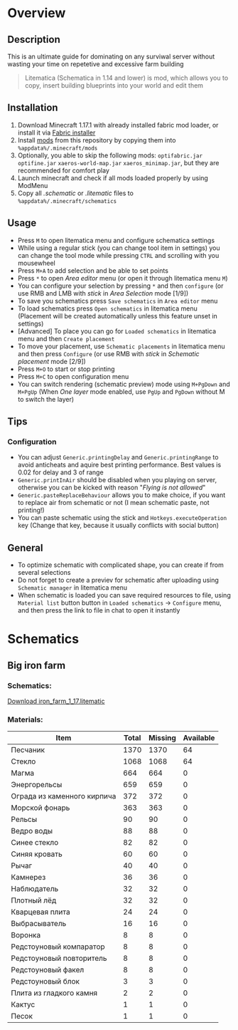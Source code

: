 # Overview
## Description
This is an ultimate guide for dominating on any surviwal server without wasting your time on repetetive and excessive farm building
> Litematica (Schematica in 1.14 and lower) is mod, which allows you to copy, insert building blueprints into your world and edit them

## Installation
1. Download Minecraft 1.17.1 with already installed fabric mod loader, or install it via [Fabric installer](https://github.com/DevRedOWL/MinecraftSchematics/blob/master/mods/fabric-installer-0.7.4.jar)
2. Install [mods](https://github.com/DevRedOWL/MinecraftSchematics/blob/master/mods) from this repository by copying them into `%appdata%/.minecraft/mods` 
3. Optionally, you able to skip the following mods: `optifabric.jar` `optifine.jar` `xaeros-world-map.jar` `xaeros_minimap.jar`, but they are recommended for comfort play
4. Launch minecraft and check if all mods loaded properly by using ModMenu
5. Copy all *.schematic* or *.litematic* files to `%appdata%/.minecraft/schematics`

## Usage
- Press `M` to open litematica menu and configure schematica settings
- While using a regular stick (you can change tool item in settings) you can change the tool mode while pressing `CTRL` and scrolling with you mousewheel
- Press `M+A` to add selection and be able to set points
- Press `*` to open *Area editor* menu (or open it through litematica menu `M`) 
- You can configure your selection by pressing `*` and then `configure` (or use RMB and LMB with *stick* in *Area Selection* mode [1/9]) 
- To save you schematics press `Save schematics` in `Area editor` menu
- To load schematics press `Open schematics` in litematica menu (Placement will be created automatically unless this feature unset in settings)
- [Advanced] To place you can go for `Loaded schematics` in litematica menu and then `Create placement`
- To move your placement, use `Schematic placements` in litematica menu and then press `Configure` (or use RMB with *stick* in *Schematic placement* mode [2/9])
- Press `M+O` to start or stop printing
- Press `M+C` to open configuration menu
- You can switch rendering (schematic preview) mode using `M+PgDown` and `M+PgUp` (When *One layer* mode enabled, use `PgUp` and `PgDown` without M to switch the layer)

## Tips
### Configuration
- You can adjust `Generic.printingDelay` and `Generic.printingRange` to avoid anticheats and aquire best printing performance. Best values is 0.02 for delay and 3 of range
- `Generic.printInAir` should be disabled when you playing on server, otherwise you can be kicked with reason "*Flying is not allowed*"
- `Generic.pasteReplaceBehaviour` allows you to make choice, if you want to replace air from schematic or not (I mean schematic paste, not printing!)
- You can paste schematic using the stick and `Hotkeys.executeOperation` key (Change that key, because it usually conflicts with social button)

## General
- To optimize schematic with complicated shape, you can create if from several selections
- Do not forget to create a previev for schematic after uploading using `Schematic manager` in litematica menu
- When schematic is loaded you can save required resources to file, using `Material list` button button in `Loaded schematics` -> `Configure` menu, and then press the link to file in chat to open it instantly

# Schematics
## Big iron farm
### Schematics:
[Download iron_farm_1_17.litematic](https://github.com/DevRedOWL/MinecraftSchematics/blob/master/Iron_Farm_1_17.litematic)
### Materials:
| Item                        | Total | Missing | Available |
| --------------------------- | ----- | ------- | ----------|
| Песчаник                    |  1370 |    1370 |        64 |
| Стекло                      |  1068 |    1068 |        64 |
| Магма                       |   664 |     664 |         0 |
| Энергорельсы                |   659 |     659 |         0 |
| Ограда из каменного кирпича |   372 |     372 |         0 |
| Морской фонарь              |   363 |     363 |         0 |
| Рельсы                      |    90 |      90 |         0 |
| Ведро воды                  |    88 |      88 |         0 |
| Синее стекло                |    82 |      82 |         0 |
| Синяя кровать               |    60 |      60 |         0 |
| Рычаг                       |    40 |      40 |         0 |
| Камнерез                    |    36 |      36 |         0 |
| Наблюдатель                 |    32 |      32 |         0 |
| Плотный лёд                 |    32 |      32 |         0 |
| Кварцевая плита             |    24 |      24 |         0 |
| Выбрасыватель               |    16 |      16 |         0 |
| Воронка                     |     8 |       8 |         0 |
| Редстоуновый компаратор     |     8 |       8 |         0 |
| Редстоуновый повторитель    |     8 |       8 |         0 |
| Редстоуновый факел          |     8 |       8 |         0 |
| Редстоуновый блок           |     3 |       3 |         0 |
| Плита из гладкого камня     |     2 |       2 |         0 |
| Кактус                      |     1 |       1 |         0 |
| Песок                       |     1 |       1 |         0 |
